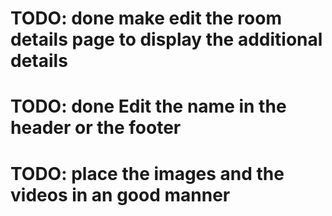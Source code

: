 

# TODO: **done**  make edit the room details page to display the additional details 

# TODO: **done**  Edit the name in the header or the footer 
# TODO: place the images and the videos in an good manner
